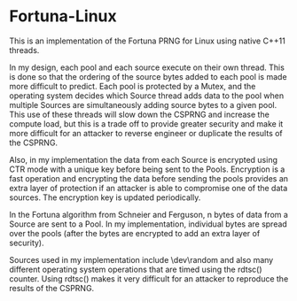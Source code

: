 # Fortuna-Linux
This is an implementation of the Fortuna PRNG for Linux using native C++11 threads.

In my design, each pool and each source execute on their own thread.  This is done so that the ordering of the source bytes added to each pool is made more difficult to predict.  Each pool is protected by a Mutex, and the operating system decides which Source thread adds data to the pool when multiple Sources are simultaneously adding source bytes to a given pool.  This use of these threads will slow down the CSPRNG and increase the compute load, but this is a trade off to provide greater security and make it more difficult for an attacker to reverse engineer or duplicate the results of the CSPRNG.

Also, in my implementation the data from each Source is encrypted using CTR mode with a unique key before being sent to the Pools.  Encryption is a fast operation and encrypting the data before sending the pools provides an extra layer of protection if an attacker is able to compromise one of the data sources.  The encryption key is updated periodically.

In the Fortuna algorithm from Schneier and Ferguson, n bytes of data from a Source are sent to a Pool.  In my implementation, individual bytes are spread over the pools (after the bytes are encrypted to add an extra layer of security).

Sources used in my implementation include \dev\random and also many different operating system operations that are timed using the rdtsc() counter.  Using rdtsc() makes it very difficult for an attacker to reproduce the results of the CSPRNG.
